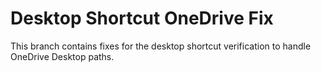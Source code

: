 # Desktop Shortcut OneDrive Fix

This branch contains fixes for the desktop shortcut verification to handle OneDrive Desktop paths.